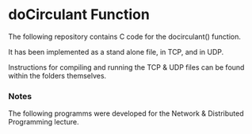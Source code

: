 # doCirculant Function
The following repository contains C code for the docirculant() function. 

It has been implemented as a stand alone file, in TCP, and in UDP.

Instructions for compiling and running the TCP & UDP files can be found within the folders themselves. 

### Notes
The following programms were developed for the Network & Distributed Programming lecture.
